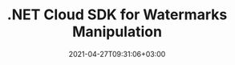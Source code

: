 ---
############################# Static ############################
layout: "product"
date: 2021-04-27T09:31:06+03:00
draft: false

product: "Watermark"
product_tag: "watermark"
platform: ".NET"
platform_tag: "net"

############################# Head ############################
head_title: ".NET Cloud Watermark Management SDK for PDF Word Excel Diagrams PPTX"
head_description: "C# .NET API to add, search and remove image & text-based watermarks from documents: PDF, Word, Excel, presentations, Visio, email and image file formats."

############################# Header ############################
title: ".NET Cloud SDK for Watermarks Manipulation"
description: "Cloud REST API for watermarks management on images and documents of popular file formats within .NET applications."
button:
    enable: true

############################# SubMenu ############################
submenu:
    enable: true
    
    left:
        img_alt: ".NET Watermark SDK"
        image: "https://www.groupdocs.cloud/templates/groupdocscloud/images/sdk/272x272/groupdocs_watermark-for-net.png"
        product: "GroupDocs.Watermark"
        platform: ".NET"

    middle:
        button:
            # button loop
            - link: "#overview"
              text: "Overview"

            # button loop
            - link: "#features"
              text: "Features"

            

            # button loop
            - link: "https://wiki.groupdocs.cloud/watermarkcloud/release-notes/"
              text: "Release Notes"

            # button loop
            - link: "https://purchase.groupdocs.cloud/pricing"
              text: "Pricing"

    right:
        link_download: "https://github.com/groupdocs-watermark-cloud/groupdocs-watermark-cloud-dotnet"
        link_learn: "https://docs.groupdocs.cloud/watermarkcloud/"
        link_buy: "https://purchase.groupdocs.cloud/buy"

############################# Overview ############################
overview:
    enable: true
    content: |
      GroupDocs.Watermark Cloud SDK for .NET empowers you to programmatically manage text & image watermarks on a wide range of document formats including: PDF, Microsoft Word, Excel, PowerPoint, Visio, OpenDocument, JPEG, BMP, PNG, TIFF and many more.

      It supports working with all most demanded watermarking methods to let you add, remove, search and replace watermarks from images and documents of supported formats. The older watermarks already added inside the document can also be removed, no matter if they were added by third party tools. It’s easier to customize watermark formatting settings by adjusting text style, font, size, color or position with minimal lines or code.

      GroupDocs.Watermark Cloud SDK for .NET is built as a layer on the top of GroupDocs.Watermark Cloud REST API, allowing a higher level of abstraction so that you don't need to know the REST API to use this SDK.
    tabs:
      enable: true     
      
      ## TAB ONE ##
      tab_one:
        description: |
          GroupDocs.Watermark Cloud SDK for .NET only requires .NET Framework.



        right:
          enable: true
          icon: "fab fa-cubes"
          title: ".NET Framework"
          content: |
            
      
      ## TAB TWO ##
      tab_two:
        description: |
          GroupDocs.Watermark Cloud supports a number of document formats.

        left:
          enable: true
          table:
            # table loop
            - title: "Microsoft Office"
              content: |
                * **Word:** DOC, DOCX, DOCM, DOT, DOTX, DOTM
                * **Excel:** XLS, XLSX, XLT, XLSM, XLTX, XLTM
                * **PowerPoint:** PPT, PPTX, PPS, PPSX, PPSM, PPTM, POTX, POTM
                * **Visio:** VSD, VSDX, VSDM, VSTX, VSTM, VSS, VSSX, VSSM, VDX, VSX, VTX

            
                

        right:
          enable: true
          table:
            # table loop
            - title: "Other Formats"
              content: |
                * **OpenDocument**: ODT
                * **Fixed Layout**: PDF
                * **Image Files**: BMP, GIF, JPG, JPEG, JP2, PNG, TIFF, WebP
                * **Other**: RTF

            

      ## TAB THREE ##
      tab_three:
        description: |
          If you do not want to use any of our SDKs or the required SDK is not available at the moment, you can still easily get started with GroupDocs.Watermark REST API while using your favorite language & platform.
        
        left:
          enable: true
          table:
            # table loop
            - icon: "fab fa-windows"
              title: "Operating Systems"
              content: |
                * Microsoft Windows Desktop
                * Microsoft Windows Server
                * Linux
                * MacOS

            # table loop
            - icon: "fas fa-code"
              title: "Supported Frameworks"
              content: |
                * Java 7 (1.7) and above

        right:
          enable: true
          table:
            # table loop
            - icon: "fas fa-cogs"
              title: "Development Environments"
              content: |
                * NetBeans
                * IntelliJ IDEA
                * Eclipse
            # table loop
            - icon: "fas fa-tools"
              title: "Build Automation Tool"
              content: |
                * Maven

############################# Features ############################
features:
    enable: true
    title: "Advanced watermark management API Features"

    feature:
      # feature loop
      - icon: "fab fa-html5"
        content: "Search and delete already added watermarks from supported file formats"

      # feature loop
      - icon: "fas fa-file-image"
        content: "Add or Remove Watermark from a specific pages or whole document"

      # feature loop
      - icon: "fas fa-file-alt"
        content: "Find text or image-based watermarks inside the documents"
      
      # feature loop
      - icon: "fas fa-file-pdf"
        content: "Manage formatting settings to manipulate watermarks"

      # feature loop
      - icon: "fas fa-folder"
        content: "Cloud REST API to be used with any language or platform"

      # feature loop
      - icon: "fas fa-lock"
        content: "Secured watermark management solution"

      

      
    more_feature:
      # more_feature_loop
      - title: "Add Text Watermark to the Document – C#"
        content: |
          
          
          ```cs
          //Get your App SID, App Key and Storage Name at https://dashboard.groupdocs.cloud (free registration is required).
          public class AddTextWatermarks
              {
                  public static void Run()
                  {
                      var configuration = new Configuration(Common.MyAppSid, Common.MyAppKey);
                      var apiInstance = new WatermarkApi(configuration);

                      try
                      {
                          var fileInfo = new FileInfo
                          {
                              FilePath = "documents/sample.docx",
                              StorageName = Common.MyStorage
                          };

                          var options = new WatermarkOptions()
                          {
                              FileInfo = fileInfo,
                              WatermarkDetails = new List
                              {
                                  new WatermarkDetails
                                  {
                                      TextWatermarkOptions = new TextWatermarkOptions
                                      {
                                          Text = "New watermark text",
                                          FontFamilyName = "Arial",
                                          FontSize = 12d,
                                      }
                                  }
                              }
                          };

                          var request = new AddRequest(options);

                          var response = apiInstance.Add(request);
                          Console.WriteLine("Resultant file path: " + response.Path);
                      }
                      catch (Exception e)
                      {
                          Console.WriteLine("Exception while calling WatermarkApi: " + e.Message);
                      }
                  }
              }
          }
          ```
      

############################# Support ############################
support:
    enable: true

############################# Solutions ############################
solutions:
    enable: true
    title: "GroupDocs.Watermark offers document viewing APIs for other popular development environments"

    solution:
        # solution loop
        - img_alt: "GroupDocs.Watermark for cURL"
          image: "https://www.groupdocs.cloud/templates/groupdocscloud/images/sdk/272x272/groupdocs_watermark-for-curl.png"
          product: "GroupDocs.Watermark"
          platform: "cURL"
          link: "/watermark/curl/"

        # solution loop
        - img_alt: "GroupDocs.Watermark for .NET"
          image: "https://www.groupdocs.cloud/templates/groupdocscloud/images/sdk/272x272/groupdocs_watermark-for-net.png"
          product: "GroupDocs.Watermark"
          platform: ".NET"
          link: "/watermark/net/"
        
        # solution loop
        - img_alt: "GroupDocs.Watermark for .NET"
          image: "https://www.groupdocs.cloud/templates/groupdocscloud/images/sdk/272x272/groupdocs_watermark-for-java.png"
          product: "GroupDocs.Watermark"
          platform: "Java"
          link: "/watermark/java/"

############################# Back to top ###############################
back_to_top:
  enable: true
---